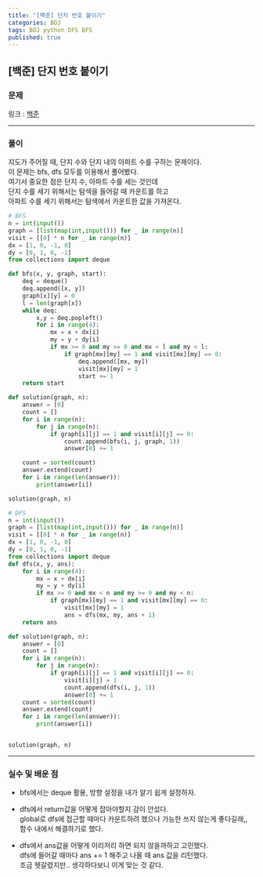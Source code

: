 ```yaml
---
title: "[백준] 단지 번호 붙이기"
categories: BOJ
tags: BOJ python DFS BFS
published: true
---
```


## [백준] 단지 번호 붙이기

### 문제

링크 : [백준](https://www.acmicpc.net/problem/2667)

---

### 풀이

지도가 주어질 때, 단지 수와 단지 내의 아파트 수를 구하는 문제이다.  
이 문제는 bfs, dfs 모두를 이용해서 풀어봤다.  
여기서 중요한 점은 단지 수, 아파트 수를 세는 것인데  
단지 수를 세기 위해서는 탐색을 들어갈 때 카운트를 하고  
아파트 수를 세기 위해서는 탐색에서 카운트한 값을 가져온다.

```python
# BFS
n = int(input())
graph = [list(map(int,input())) for _ in range(n)]
visit = [[0] * n for _ in range(n)]
dx = [1, 0, -1, 0]
dy = [0, 1, 0, -1]
from collections import deque

def bfs(x, y, graph, start):
    deq = deque()
    deq.append([x, y])
    graph[x][y] = 0
    l = len(graph[x])
    while deq:
        x,y = deq.popleft()
        for i in range(4):
            mx = x + dx[i]
            my = y + dy[i]
            if mx >= 0 and my >= 0 and mx < l and my < l:
                if graph[mx][my] == 1 and visit[mx][my] == 0:
                    deq.append([mx, my])
                    visit[mx][my] = 1
                    start += 1
    return start

def solution(graph, n):
    answer = [0]
    count = []
    for i in range(n):
        for j in range(n):
            if graph[i][j] == 1 and visit[i][j] == 0:
                count.append(bfs(i, j, graph, 1))
                answer[0] += 1

    count = sorted(count)
    answer.extend(count)
    for i in range(len(answer)):
        print(answer[i])

solution(graph, n)
```

```python
# DFS
n = int(input())
graph = [list(map(int,input())) for _ in range(n)]
visit = [[0] * n for _ in range(n)]
dx = [1, 0, -1, 0]
dy = [0, 1, 0, -1]
from collections import deque
def dfs(x, y, ans):
    for i in range(4):
        mx = x + dx[i]
        my = y + dy[i]
        if mx >= 0 and mx < n and my >= 0 and my < n:
            if graph[mx][my] == 1 and visit[mx][my] == 0:
                visit[mx][my] = 1
                ans = dfs(mx, my, ans + 1)
    return ans

def solution(graph, n):
    answer = [0]
    count = []
    for i in range(n):
        for j in range(n):
            if graph[i][j] == 1 and visit[i][j] == 0:
                visit[i][j] = 1
                count.append(dfs(i, j, 1))
                answer[0] += 1
    count = sorted(count)
    answer.extend(count)
    for i in range(len(answer)):
        print(answer[i])


solution(graph, n)
```

---

### 실수 및 배운 점

- bfs에서는 deque 활용, 방향 설정을 내가 알기 쉽게 설정하자.

- dfs에서 return값을 어떻게 잡아야할지 감이 안섰다.  
  global로 dfs에 접근할 때마다 카운트하려 했으나 가능한 쓰지 않는게 좋다길래,,  
  함수 내에서 해결하기로 했다.

- dfs에서 ans값을 어떻게 이리저리 하면 되지 않을까하고 고민했다.  
  dfs에 들어갈 때마다 ans += 1 해주고 나올 때 ans 값을 리턴했다.  
  조금 헷갈렸지만.. 생각하다보니 이게 맞는 것 같다.
